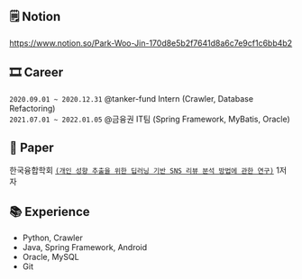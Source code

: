 ## 🗒 Notion
https://www.notion.so/Park-Woo-Jin-170d8e5b2f7641d8a6c7e9cf1c6bb4b2

## 🎞 Career
```2020.09.01 ~ 2020.12.31``` @tanker-fund Intern (Crawler, Database Refactoring) <br>
```2021.07.01 ~ 2022.01.05``` @금융권 IT팀 (Spring Framework, MyBatis, Oracle) 
## 📝 Paper
한국융합학회 [`(개인 성향 추출을 위한 딥러닝 기반 SNS 리뷰 분석 방법에 관한 연구)`](https://doi.org/10.15207/JKCS.2020.11.11.009) 1저자

## 📚 Experience
- Python, Crawler
- Java, Spring Framework, Android
- Oracle, MySQL
- Git
<!--
**dbslzld15/dbslzld15** is a ✨ _special_ ✨ repository because its `README.md` (this file) appears on your GitHub profile.

Here are some ideas to get you started:

- 🔭 I’m currently working on ...
- 🌱 I’m currently learning ...
- 👯 I’m looking to collaborate on ...
- 🤔 I’m looking for help with ...
- 💬 Ask me about ...
- 📫 How to reach me: ...
- 😄 Pronouns: ...
- ⚡ Fun fact: ...
-->
